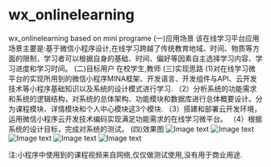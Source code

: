 # wx_onlinelearning
wx_onlinelearning based on mini programe
(一)应用场景
该在线学习平台应用场景主要是:基于微信小程序设计,在线学习跨越了传统教育地域、时间、物质等方面的限制，学习者可以根据自身的基础、时间、偏好等因素自主选择学习内容、学习进度和学习时间。
(二)目标用户
在校学生,教师
(三)实现思路
(1)对在线学习微平台的实现所用到的微信小程序MINA框架、开发语言、开发组件与API、云开发技术等小程序基础知识以及系统的设计模式进行学习.
（2）分析系统的功能需求和系统的逻辑结构，对系统的总体架构、功能模块和数据库进行总体概要设计。分为课程模块、详情模块和个人中心模块这3个模块.
（3）搭建和部署云开发环境，运用微信小程序云开发技术编码实现满足功能需求的在线学习微平台。
（4）根据系统的设计目标，完成对系统的测试。
(四)效果图
![Image text](https://github.com/kuhang/wx_onlinelearning/blob/master/picture/1.jpg)
![Image text](https://github.com/kuhang/wx_onlinelearning/blob/master/picture/2.jpg)
![Image text](https://github.com/kuhang/wx_onlinelearning/blob/master/picture/3.jpg)
![Image text](https://github.com/kuhang/wx_onlinelearning/blob/master/picture/4.jpg)
![Image text](https://github.com/kuhang/wx_onlinelearning/blob/master/picture/5.jpg)

注:小程序中使用到的课程视频来自网络,仅仅做测试使用,没有用于商业用途.

